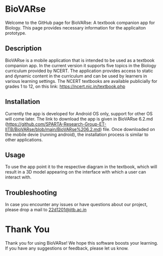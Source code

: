 # BioVARse
Welcome to the GitHub page for BioVARse: A textbook companion app for Biology. This page provides necessary information for the applicaiton prototype.

## Description
BioVARse is a mobile application that is intended to be used as a textbook companion app. In the current version it supports five topics in the Biology curriculum provided by NCERT. The application provides access to static and dynamic content in the curriculum and can be used by learners in various learning settings.
The NCERT textbooks are available publicially for grades 1 to 12, on this link: https://ncert.nic.in/textbook.php

## Installation
Currently the app is developed for Android OS only, support for other OS will come later. The link to download the app is given in BioVARse 6.2.md (https://github.com/SPARTA-Research-Group-ET-IITB/BioVARse/blob/main/BioVARse%206.2.md) file.
Once downloaded on the mobile devie (running android), the installation process is similar to other applications.

## Usage
To use the app point it to the respective diagram in the textbook, which will result in a 3D model appearing on the interface with which a user can interact with. 

## Troubleshooting
In case you encounter any issues or have questions about our project, please drop a mail to 22d1201@iitb.ac.in

# Thank You
Thank you for using BioVARse! We hope this software boosts your learning. If you have any suggestions or feedback, please let us know.

